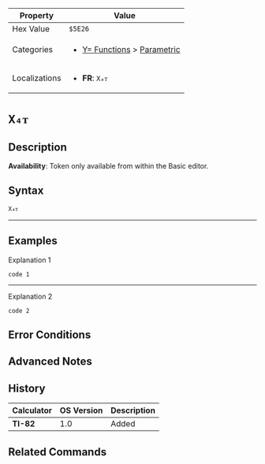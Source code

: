 | Property      | Value |
|---------------|-------|
| Hex Value     | `$5E26`|
| Categories    | <ul><li>[Y= Functions](<../categories/Y= Functions.md>) > [Parametric](<../categories/Y= Functions.md#Parametric>)</li></ul> |
| Localizations | <ul><li><b>FR</b>: `X₄ᴛ`</li></ul> |

# `X₄ᴛ`

## Description



<b>Availability</b>: Token only available from within the Basic editor.

## Syntax
`X₄ᴛ`

<hr>

## Examples

Explanation 1
```ti-basic
code 1
```
---
Explanation 2
```ti-basic
code 2
```

## Error Conditions


## Advanced Notes


## History
| Calculator | OS Version | Description |
|------------|------------|-------------|
| <b>TI-82</b> | 1.0 | Added

## Related Commands

    